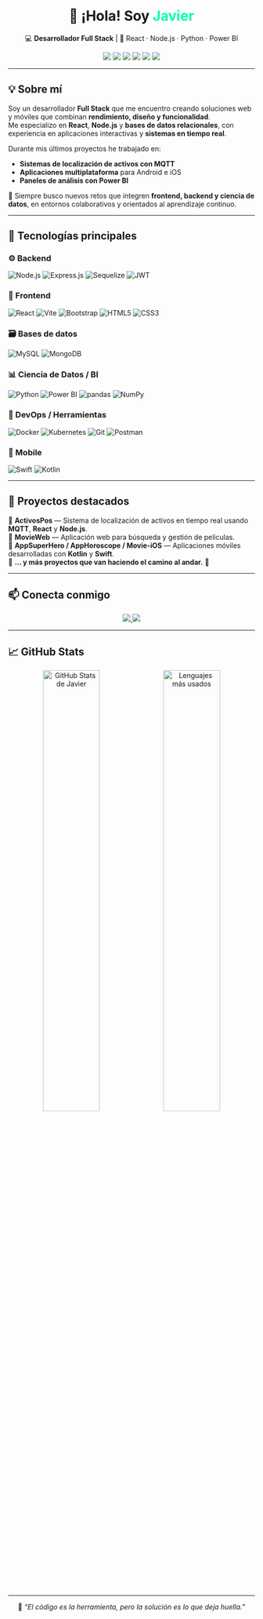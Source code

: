 <!-- Encabezado principal -->
<h1 align="center">👋 ¡Hola! Soy <span style="color:#00FFAA;">Javier</span></h1>

<p align="center">
  💻 <b>Desarrollador Full Stack</b> | 🚀 React · Node.js · Python · Power BI 
</p>

<p align="center">
  <img src="https://img.shields.io/badge/Frontend-React-61DAFB?style=for-the-badge&logo=react&logoColor=black" />
  <img src="https://img.shields.io/badge/Backend-Node.js-339933?style=for-the-badge&logo=node.js&logoColor=white" />
  <img src="https://img.shields.io/badge/Database-MySQL-00758F?style=for-the-badge&logo=mysql&logoColor=white" />
  <img src="https://img.shields.io/badge/Data-Python-3776AB?style=for-the-badge&logo=python&logoColor=white" />
  <img src="https://img.shields.io/badge/BI-Power%20BI-F2C811?style=for-the-badge&logo=powerbi&logoColor=black" />
  <img src="https://img.shields.io/badge/DevOps-Docker-2496ED?style=for-the-badge&logo=docker&logoColor=white" />
</p>

---

## 💡 Sobre mí

Soy un desarrollador **Full Stack** que me encuentro creando soluciones web y móviles que combinan **rendimiento, diseño y funcionalidad**.  
Me especializo en **React**, **Node.js** y **bases de datos relacionales**, con experiencia en aplicaciones interactivas y **sistemas en tiempo real**.

Durante mis últimos proyectos he trabajado en:
- **Sistemas de localización de activos con MQTT**
- **Aplicaciones multiplataforma** para Android e iOS  
- **Paneles de análisis con Power BI**  



🌱 Siempre busco nuevos retos que integren **frontend, backend y ciencia de datos**, en entornos colaborativos y orientados al aprendizaje continuo.

---

## 🧠 Tecnologías principales

### ⚙️ Backend
![Node.js](https://img.shields.io/badge/Node.js-20232A?style=for-the-badge&logo=node.js&logoColor=339933)
![Express.js](https://img.shields.io/badge/Express.js-20232A?style=for-the-badge&logo=express&logoColor=white)
![Sequelize](https://img.shields.io/badge/Sequelize-20232A?style=for-the-badge&logo=sequelize&logoColor=52B0E7)
![JWT](https://img.shields.io/badge/JWT-20232A?style=for-the-badge&logo=jsonwebtokens&logoColor=white)

### 🎨 Frontend
![React](https://img.shields.io/badge/React-20232A?style=for-the-badge&logo=react&logoColor=61DAFB)
![Vite](https://img.shields.io/badge/Vite-20232A?style=for-the-badge&logo=vite&logoColor=646CFF)
![Bootstrap](https://img.shields.io/badge/Bootstrap-20232A?style=for-the-badge&logo=bootstrap&logoColor=7952B3)
![HTML5](https://img.shields.io/badge/HTML5-20232A?style=for-the-badge&logo=html5&logoColor=E34F26)
![CSS3](https://img.shields.io/badge/CSS3-20232A?style=for-the-badge&logo=css3&logoColor=1572B6)

### 🗃️ Bases de datos
![MySQL](https://img.shields.io/badge/MySQL-20232A?style=for-the-badge&logo=mysql&logoColor=00758F)
![MongoDB](https://img.shields.io/badge/MongoDB-20232A?style=for-the-badge&logo=mongodb&logoColor=4EA94B)

### 📊 Ciencia de Datos / BI
![Python](https://img.shields.io/badge/Python-20232A?style=for-the-badge&logo=python&logoColor=3776AB)
![Power BI](https://img.shields.io/badge/Power%20BI-20232A?style=for-the-badge&logo=powerbi&logoColor=F2C811)
![pandas](https://img.shields.io/badge/pandas-20232A?style=for-the-badge&logo=pandas&logoColor=white)
![NumPy](https://img.shields.io/badge/NumPy-20232A?style=for-the-badge&logo=numpy&logoColor=white)

### 🐳 DevOps / Herramientas
![Docker](https://img.shields.io/badge/Docker-20232A?style=for-the-badge&logo=docker&logoColor=2496ED)
![Kubernetes](https://img.shields.io/badge/Kubernetes-20232A?style=for-the-badge&logo=kubernetes&logoColor=326CE5)
![Git](https://img.shields.io/badge/Git-20232A?style=for-the-badge&logo=git&logoColor=F05032)
![Postman](https://img.shields.io/badge/Postman-20232A?style=for-the-badge&logo=postman&logoColor=FF6C37)

### 📱 Mobile
![Swift](https://img.shields.io/badge/Swift-20232A?style=for-the-badge&logo=swift&logoColor=FA7343)
![Kotlin](https://img.shields.io/badge/Kotlin-20232A?style=for-the-badge&logo=kotlin&logoColor=7F52FF)

---

## 🚀 Proyectos destacados

🔹 **ActivosPos** — Sistema de localización de activos en tiempo real usando **MQTT**, **React** y **Node.js**.  
🔹 **MovieWeb** — Aplicación web para búsqueda y gestión de películas.  
🔹 **AppSuperHero / AppHoroscope / Movie-iOS** — Aplicaciones móviles desarrolladas con **Kotlin** y **Swift**.  
🔹 **… y más proyectos que van haciendo el camino al andar.** 🌟

---

## 📫 Conecta conmigo

<p align="center">
  <a href="https://www.linkedin.com/in/javier-arias-8980162a6" target="_blank">
    <img src="https://img.shields.io/badge/LinkedIn-0A66C2?style=for-the-badge&logo=linkedin&logoColor=white" />
  </a>
  <a href="https://github.com/Javrod80" target="_blank">
    <img src="https://img.shields.io/badge/GitHub-181717?style=for-the-badge&logo=github&logoColor=white" />
  </a>
</p>

---

## 📈 GitHub Stats

<p align="center">
  <img 
       src="https://github-readme-stats.vercel.app/api?username=Javrod80&show_icons=true&theme=tokyonight&hide_border=true" 
       alt="GitHub Stats de Javier" 
       width="48%" />
  <img 
       src="https://github-readme-stats.vercel.app/api/top-langs/?username=Javrod80&layout=compact&theme=tokyonight&hide_border=true" 
       alt="Lenguajes más usados" 
       width="48%" />
</p>

---

<p align="center">
  💬 <i>“El código es la herramienta, pero la solución es lo que deja huella.”</i>
</p>
